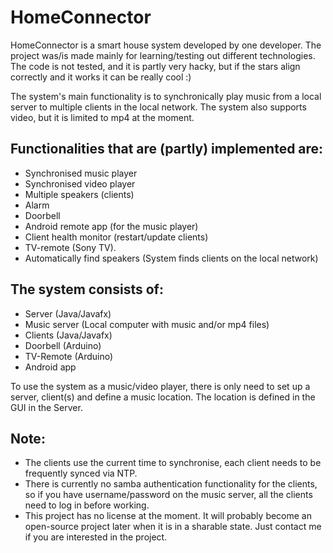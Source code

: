 # HomeConnector

HomeConnector is a smart house system developed by one developer. 
The project was/is made mainly for learning/testing out different technologies.
The code is not tested, and it is partly very hacky, but if the stars align correctly
and it works it can be really cool :)

The system's main functionality is to synchronically play music from a local server to multiple clients
in the local network. The system also supports video, but it is limited to mp4 at the moment. 

## Functionalities that are (partly) implemented are:
- Synchronised music player
- Synchronised video player
- Multiple speakers (clients)
- Alarm
- Doorbell
- Android remote app (for the music player)
- Client health monitor (restart/update clients)
- TV-remote (Sony TV).
- Automatically find speakers (System finds clients on the local network)


## The system consists of:
- Server (Java/Javafx)
- Music server (Local computer with music and/or mp4 files) 
- Clients (Java/Javafx)
- Doorbell (Arduino)
- TV-Remote (Arduino)
- Android app 

To use the system as a music/video player, there is only need to set up a server, client(s) and define a music location. The location
is defined in the GUI in the Server.

## Note: 
- The clients use the current time to synchronise, each client needs to be frequently synced via NTP.
- There is currently no samba authentication functionality for the clients, so if you have username/password
on the music server, all the clients need to log in before working.
- This project has no license at the moment. It will probably become an open-source project later when it is in a sharable state. Just contact me if you are interested in the project.
